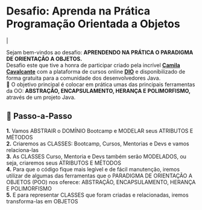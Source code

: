 <h1> Desafio: Aprenda na Prática Programação Orientada a Objetos</h1> |

<p> Sejam bem-vindos ao desafio: <strong>APRENDENDO NA PRÁTICA O PARADIGMA DE ORIENTAÇÃO A OBJETOS.</strong><br>Desafio este que tive a honra de participar criado pela incrível <strong><a href="https://github.com/cami-la">Camila Cavalcante</a></strong> com a plataforma de cursos online <strong><a href="https://dio.me/">DIO</a></strong>  e disponibilizado de forma gratuita para a comunidade dos desenvolvedores Java.<br>
💎 O objetivo principal é colocar em prática umas das principais ferramentas da OO: <strong>ABSTRAÇÃO, ENCAPSULAMENTO, HERANÇA E POLIMORFISMO,</strong> através de um projeto Java. </p>

<h2> 👣 Passo-a-Passo</h2>

<p> 
 <strong> 1.</strong> Vamos ABSTRAIR o DOMÍNIO Bootcamp e MODELAR seus ATRIBUTOS E MÉTODOS <br> 
<strong> 2.</strong> Criaremos as CLASSES: Bootcamp, Cursos, Mentorias e Devs e vamos relaciona-las <br> 
 <strong> 3.</strong> As CLASSES Curso, Mentoria e Devs também serão MODELADOS, ou seja, criaremos seus ATRIBUTOS E MÉTODOS <br> 
 <strong> 4.</strong> Para que o código fique mais legível e de fácil manutenção, iremos utilizar de algumas das ferramentas que o PARADIGMA DE ORIENTAÇÃO A OBJETOS (POO) nos oferece: ABSTRAÇÃO, ENCAPSULAMENTO, HERANÇA E POLIMORFISMO <br>
 <strong> 5.</strong> E para representar CLASSES que foram criadas e relacionadas, iremos transforma-las em OBJETOS<br> 
 </p>


